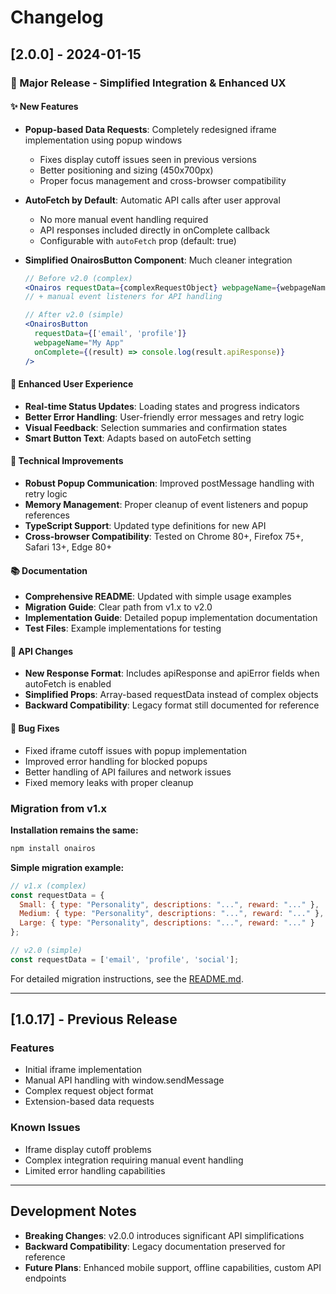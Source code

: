 # Changelog

## [2.0.0] - 2024-01-15

### 🚀 Major Release - Simplified Integration & Enhanced UX

#### ✨ New Features
- **Popup-based Data Requests**: Completely redesigned iframe implementation using popup windows
  - Fixes display cutoff issues seen in previous versions
  - Better positioning and sizing (450x700px)
  - Proper focus management and cross-browser compatibility

- **AutoFetch by Default**: Automatic API calls after user approval
  - No more manual event handling required
  - API responses included directly in onComplete callback
  - Configurable with `autoFetch` prop (default: true)

- **Simplified OnairosButton Component**: Much cleaner integration
  ```jsx
  // Before v2.0 (complex)
  <Onairos requestData={complexRequestObject} webpageName={webpageName} />
  // + manual event listeners for API handling
  
  // After v2.0 (simple)
  <OnairosButton
    requestData={['email', 'profile']}
    webpageName="My App"
    onComplete={(result) => console.log(result.apiResponse)}
  />
  ```

#### 🎨 Enhanced User Experience
- **Real-time Status Updates**: Loading states and progress indicators
- **Better Error Handling**: User-friendly error messages and retry logic
- **Visual Feedback**: Selection summaries and confirmation states
- **Smart Button Text**: Adapts based on autoFetch setting

#### 🔧 Technical Improvements
- **Robust Popup Communication**: Improved postMessage handling with retry logic
- **Memory Management**: Proper cleanup of event listeners and popup references
- **TypeScript Support**: Updated type definitions for new API
- **Cross-browser Compatibility**: Tested on Chrome 80+, Firefox 75+, Safari 13+, Edge 80+

#### 📚 Documentation
- **Comprehensive README**: Updated with simple usage examples
- **Migration Guide**: Clear path from v1.x to v2.0
- **Implementation Guide**: Detailed popup implementation documentation
- **Test Files**: Example implementations for testing

#### 🔄 API Changes
- **New Response Format**: Includes apiResponse and apiError fields when autoFetch is enabled
- **Simplified Props**: Array-based requestData instead of complex objects
- **Backward Compatibility**: Legacy format still documented for reference

#### 🐛 Bug Fixes
- Fixed iframe cutoff issues with popup implementation
- Improved error handling for blocked popups
- Better handling of API failures and network issues
- Fixed memory leaks with proper cleanup

### Migration from v1.x

**Installation remains the same:**
```bash
npm install onairos
```

**Simple migration example:**
```jsx
// v1.x (complex)
const requestData = {
  Small: { type: "Personality", descriptions: "...", reward: "..." },
  Medium: { type: "Personality", descriptions: "...", reward: "..." },
  Large: { type: "Personality", descriptions: "...", reward: "..." }
};

// v2.0 (simple)
const requestData = ['email', 'profile', 'social'];
```

For detailed migration instructions, see the [README.md](./README.md#migration-from-v1x).

---

## [1.0.17] - Previous Release

### Features
- Initial iframe implementation
- Manual API handling with window.sendMessage
- Complex request object format
- Extension-based data requests

### Known Issues
- Iframe display cutoff problems
- Complex integration requiring manual event handling
- Limited error handling capabilities

---

## Development Notes

- **Breaking Changes**: v2.0.0 introduces significant API simplifications
- **Backward Compatibility**: Legacy documentation preserved for reference
- **Future Plans**: Enhanced mobile support, offline capabilities, custom API endpoints 